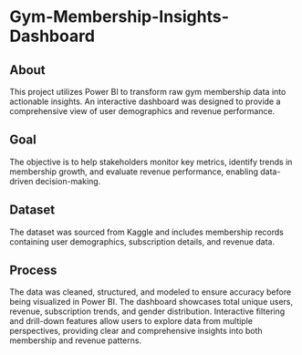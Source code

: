 # Gym-Membership-Insights-Dashboard

## About
This project utilizes Power BI to transform raw gym membership data into actionable insights. An interactive dashboard was designed to provide a comprehensive view of user demographics and revenue performance.

## Goal
The objective is to help stakeholders monitor key metrics, identify trends in membership growth, and evaluate revenue performance, enabling data-driven decision-making.

## Dataset
The dataset was sourced from Kaggle and includes membership records containing user demographics, subscription details, and revenue data.

## Process
The data was cleaned, structured, and modeled to ensure accuracy before being visualized in Power BI. The dashboard showcases total unique users, revenue, subscription trends, and gender distribution. Interactive filtering and drill-down features allow users to explore data from multiple perspectives, providing clear and comprehensive insights into both membership and revenue patterns.
